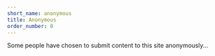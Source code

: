 ```yaml
---
short_name: anonymous
title: Anonymous
order_number: 0
---
```


Some people have chosen to submit content to this site anonymously...
